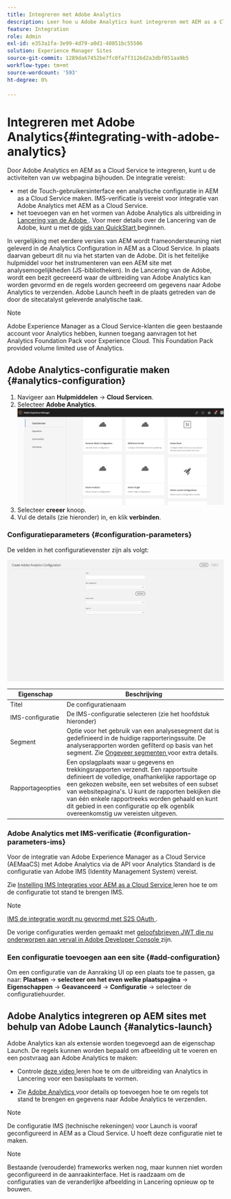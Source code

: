 ```yaml
---
title: Integreren met Adobe Analytics
description: Leer hoe u Adobe Analytics kunt integreren met AEM as a Cloud Service met de Touch-gebruikersinterface en het starten van de Adobe.
feature: Integration
role: Admin
exl-id: e353a1fa-3e99-4d79-a0d1-40851bc55506
solution: Experience Manager Sites
source-git-commit: 1289da67452be7fc0fa7f3126d2a3dbf051aa9b5
workflow-type: tm+mt
source-wordcount: '593'
ht-degree: 0%

---
```


# Integreren met Adobe Analytics{#integrating-with-adobe-analytics}

Door Adobe Analytics en AEM as a Cloud Service te integreren, kunt u de activiteiten van uw webpagina bijhouden. De integratie vereist:

* met de Touch-gebruikersinterface een analytische configuratie in AEM as a Cloud Service maken. IMS-verificatie is vereist voor integratie van Adobe Analytics met AEM as a Cloud Service.
* het toevoegen van en het vormen van Adobe Analytics als uitbreiding in [ Lancering van de Adobe ](#analytics-launch). Voor meer details over de Lancering van de Adobe, kunt u met de [ gids van QuickStart ](https://experienceleague.adobe.com/docs/experience-platform/tags/get-started/quick-start.html?lang=nl-NL) beginnen.

In vergelijking met eerdere versies van AEM wordt frameondersteuning niet geleverd in de Analytics Configuration in AEM as a Cloud Service. In plaats daarvan gebeurt dit nu via het starten van de Adobe. Dit is het feitelijke hulpmiddel voor het instrumenteren van een AEM site met analysemogelijkheden (JS-bibliotheken). In de Lancering van de Adobe, wordt een bezit gecreeerd waar de uitbreiding van Adobe Analytics kan worden gevormd en de regels worden gecreeerd om gegevens naar Adobe Analytics te verzenden. Adobe Launch heeft in de plaats getreden van de door de sitecatalyst geleverde analytische taak.

>[!NOTE]
>
>Adobe Experience Manager as a Cloud Service-klanten die geen bestaande account voor Analytics hebben, kunnen toegang aanvragen tot het Analytics Foundation Pack voor Experience Cloud. This Foundation Pack provided volume limited use of Analytics.

## Adobe Analytics-configuratie maken {#analytics-configuration}

1. Navigeer aan **Hulpmiddelen** → **Cloud Servicen**.
2. Selecteer **Adobe Analytics**.
   ![ Adobe Analytics Venster ](assets/analytics_screen2.png " Adobe Analytics Venster ")
3. Selecteer **creeer** knoop.
4. Vul de details (zie hieronder) in, en klik **verbinden**.

### Configuratieparameters {#configuration-parameters}

De velden in het configuratievenster zijn als volgt:

![ Parameters van de Configuratie ](assets/properties_field2.png " de Parameters van de Configuratie ")

| Eigenschap | Beschrijving |
|---|---|
| Titel | De configuratienaam |
| IMS-configuratie | De IMS-configuratie selecteren (zie het hoofdstuk hieronder) |
| Segment | Optie voor het gebruik van een analysesegment dat is gedefinieerd in de huidige rapporteringssuite. De analyserapporten worden gefilterd op basis van het segment. Zie [ Ongeveer segmenten ](https://experienceleague.adobe.com/docs/analytics/components/segmentation/seg-overview.html?lang=nl-NL) voor extra details. |
| Rapportageopties | Een opslagplaats waar u gegevens en trekkingsrapporten verzendt. Een rapportsuite definieert de volledige, onafhankelijke rapportage op een gekozen website, een set websites of een subset van websitepagina&#39;s. U kunt de rapporten bekijken die van één enkele rapportreeks worden gehaald en kunt dit gebied in een configuratie op elk ogenblik overeenkomstig uw vereisten uitgeven. |

### Adobe Analytics met IMS-verificatie {#configuration-parameters-ims}

Voor de integratie van Adobe Experience Manager as a Cloud Service (AEMaaCS) met Adobe Analytics via de API voor Analytics Standard is de configuratie van Adobe IMS (Identity Management System) vereist.

Zie [ Instelling IMS Integraties voor AEM as a Cloud Service ](/help/security/setting-up-ims-integrations-for-aem-as-a-cloud-service.md) leren hoe te om de configuratie tot stand te brengen IMS.

>[!NOTE]
>
>[ IMS de integratie wordt nu gevormd met S2S OAuth ](/help/security/setting-up-ims-integrations-for-aem-as-a-cloud-service.md).
>
>De vorige configuraties werden gemaakt met [ geloofsbrieven JWT die nu onderworpen aan verval in Adobe Developer Console ](/help/security/jwt-credentials-deprecation-in-adobe-developer-console.md) zijn.

### Een configuratie toevoegen aan een site {#add-configuration}

Om een configuratie van de Aanraking UI op een plaats toe te passen, ga naar: **Plaatsen** → **selecteer om het even welke plaatspagina** → **Eigenschappen** → **Geavanceerd** → **Configuratie** → selecteer de configuratiehuurder.

## Adobe Analytics integreren op AEM sites met behulp van Adobe Launch {#analytics-launch}

Adobe Analytics kan als extensie worden toegevoegd aan de eigenschap Launch. De regels kunnen worden bepaald om afbeelding uit te voeren en een postvraag aan Adobe Analytics te maken:

* Controle [ deze video ](https://experienceleague.adobe.com/docs/analytics-learn/tutorials/implementation/via-adobe-launch/basic-configuration-of-the-analytics-launch-extension.html?lang=nl-NL) leren hoe te om de uitbreiding van Analytics in Lancering voor een basisplaats te vormen.

* Zie [ Adobe Analytics ](https://experienceleague.adobe.com/docs/core-services-learn/implementing-in-websites-with-launch/implement-solutions/analytics.html?lang=nl-NL) voor details op toevoegen hoe te om regels tot stand te brengen en gegevens naar Adobe Analytics te verzenden.

>[!NOTE]
>
>De configuratie IMS (technische rekeningen) voor Launch is vooraf geconfigureerd in AEM as a Cloud Service. U hoeft deze configuratie niet te maken.

>[!NOTE]
>
>Bestaande (verouderde) frameworks werken nog, maar kunnen niet worden geconfigureerd in de aanraakinterface. Het is raadzaam om de configuraties van de veranderlijke afbeelding in Lancering opnieuw op te bouwen.
